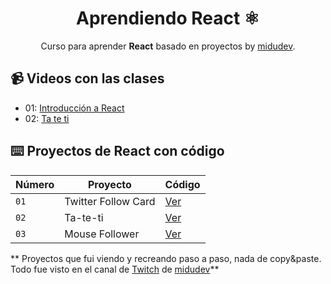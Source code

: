 <div align="center">

# Aprendiendo React ⚛️

Curso para aprender **React** basado en proyectos by [midudev](https://github.com/midudev).
</div>

## 📹 Videos con las clases

- 01: [Introducción a React](https://www.youtube.com/watch?v=7iobxzd_2wY)
- 02: [Ta te ti](https://www.youtube.com/watch?v=qkzcjwnueLA)

## ⌨️ Proyectos de React con código

| Número | Proyecto | Código |
| --- | --- | --- |
| `01` | Twitter Follow Card | [Ver](projects/01-twitter-follow-card/) |
| `02` | Ta-te-ti | [Ver](projects/02-ta-te-ti/) |
| `03` | Mouse Follower | [Ver](projects/03-mouse-follower/) |




** Proyectos que fui viendo y recreando paso a paso, nada de copy&paste.
Todo fue visto en el canal de [Twitch](https://twitch.tv/midudev) de [midudev](https://twitter.com/midudev)**

